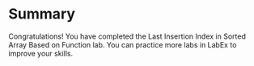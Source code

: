 # Summary

Congratulations! You have completed the Last Insertion Index in Sorted Array Based on Function lab. You can practice more labs in LabEx to improve your skills.
